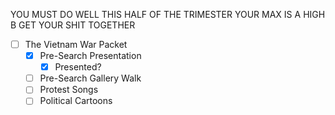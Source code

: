 YOU MUST DO WELL THIS HALF OF THE TRIMESTER
YOUR MAX IS A HIGH B
GET YOUR SHIT TOGETHER

- [ ] The Vietnam War Packet
	- [x] Pre-Search Presentation
		- [x] Presented?
	- [ ] Pre-Search Gallery Walk
	- [ ] Protest Songs
	- [ ] Political Cartoons